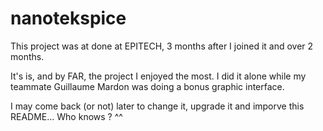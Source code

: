 # nanotekspice

This project was at done at EPITECH, 3 months after I joined it and over 2 months.

It's is, and by FAR, the project I enjoyed the most.
I did it alone while my teammate Guillaume Mardon was doing a bonus graphic interface.

I may come back (or not) later to change it, upgrade it and imporve this README... Who knows ? ^^
